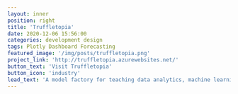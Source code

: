 ```yaml
---
layout: inner
position: right
title: 'Truffletopia'
date: 2020-12-06 15:56:00
categories: development design
tags: Plotly Dashboard Forecasting
featured_image: '/img/posts/truffletopia.png'
project_link: 'http://truffletopia.azurewebsites.net/'
button_text: 'Visit Truffletopia'
button_icon: 'industry'
lead_text: 'A model factory for teaching data analytics, machine learning, and dashboards'
---
```

